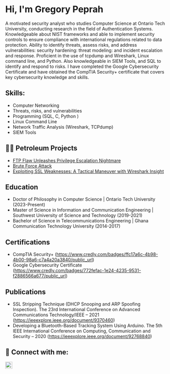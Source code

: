 <h1>Hi, I'm Gregory Peprah </h1>

A motivated security analyst who studies Computer Science at Ontario Tech University, conducting research in the field of Authentication Systems. Knowledgeable about NIST frameworks and able to implement security controls to ensure compliance with international regulations related to data protection. Ability to identify threats, assess risks, and address vulnerabilities: security hardening: threat modeling: and incident escalation and response. Proficient in the use of tcpdump and Wireshark, Linux command line, and Python. Also knowledgeable in SIEM Tools, and SQL to identify and respond to risks. I have completed the Google Cybersecurity Certificate and have obtained the CompTIA Security+ certificate that covers key cybersecurity knowledge and skills.

<h2>Skills:</h2>

  - Computer Networking
  - Threats, risks, and vulnerabilities
  - Programming (SQL, C, Python )
  - Linux Command Line
  - Network Traffic Analysis (Wireshark, TCPdump)
  - SIEM Tools
  
<h2>👨‍💻 Petroleum Projects</h2>

  - [FTP Flaw Unleashes Privilege Escalation Nightmare](https://github.com/Hannah-A-S-Adjei/Guarding_Data_in_Transit-An_FTP_Vulnerability_Exploration)
  - [Brute Force Attack](https://github.com/Hannah-A-S-Adjei/Brute_Force_Attack)
  - [Exploiting SSL Weaknesses: A Tactical Maneuver with Wireshark Insight](https://github.com/Hannah-A-S-Adjei/SSL-Vulnerability)

<h2>Education</h2>

 - Doctor of Philosophy in Computer Science | Ontario Tech University (2023-Present)
 - Master of Science in Information and Communication Engineering | Southwest University of Science and Technology (2019-2021)
 - Bachelor of Science in Telecommunications Engineering | Ghana Communication Technology University (2014-2017)




<h2>Certifications</h2>

  - CompTIA Security+ (https://www.credly.com/badges/ffc17a6c-4b98-4b00-98a6-c7a4a20a3840/public_url)
  - Google Cybersecurity Certificate (https://www.credly.com/badges/772fefac-1e24-4235-9531-f2886566a677/public_url)


<h2>Publications</h2>

 - SSL Stripping Technique (DHCP Snooping and ARP Spoofing Inspection). The 23rd International Conference on Advanced Communications Technology/IEEE – 2021
   (https://ieeexplore.ieee.org/document/9370460)
  - Developing a Bluetooth-Based Tracking System Using Arduino. The 5th IEEE International Conference on Computing, Communication and Security – 2020
   (https://ieeexplore.ieee.org/document/92768840)

<h2> 🤳 Connect with me:</h2>

[<img align="left" alt="Hannah-A-S-Adjei | LinkedIn" width="22px" src="https://cdn.jsdelivr.net/npm/simple-icons@v3/icons/linkedin.svg" />][linkedin]


[linkedin]: https://www.linkedin.com/in/hannah-a-s-a-508562140/



  




